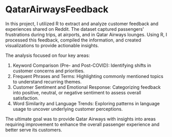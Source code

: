 # QatarAirwaysFeedback
In this project, I utilized R to extract and analyze customer feedback and experiences shared on Reddit. The dataset captured passengers' frustrations during trips, at airports, and in Qatar Airways lounges. Using R, I processed this feedback, compiled the information, and created visualizations to provide actionable insights.

The analysis focused on four key areas:

1. Keyword Comparison (Pre- and Post-COVID): Identifying shifts in customer concerns and priorities.
2. Frequent Phrases and Terms: Highlighting commonly mentioned topics to understand recurring themes.
3. Customer Sentiment and Emotional Response: Categorizing feedback into positive, neutral, or negative sentiment to assess overall satisfaction.
4. Word Similarity and Language Trends: Exploring patterns in language usage to uncover underlying customer perceptions.

The ultimate goal was to provide Qatar Airways with insights into areas requiring improvement to enhance the overall passenger experience and better serve its customers.
